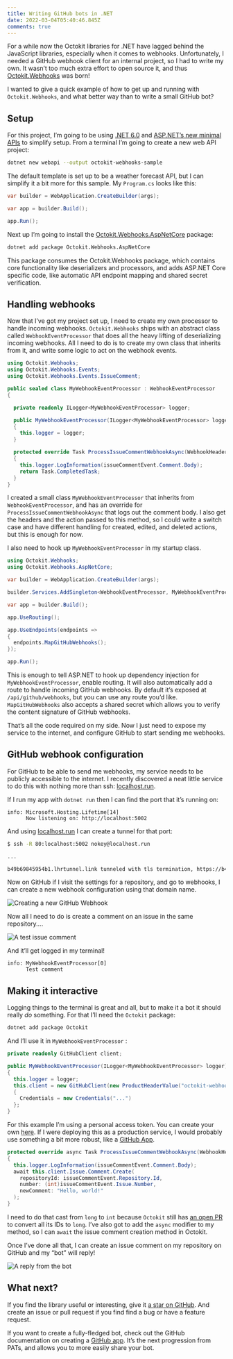 ```yaml
---
title: Writing GitHub bots in .NET
date: 2022-03-04T05:40:46.845Z
comments: true
---
```

For a while now the Octokit libraries for .NET have lagged behind the JavaScript libraries, especially when it comes to webhooks. Unfortunately, I needed a GitHub webhook client for an internal project, so I had to write my own. It wasn’t too much extra effort to open source it, and thus [Octokit.Webhooks](https://github.com/octokit/webhooks.net) was born!

I wanted to give a quick example of how to get up and running with `Octokit.Webhooks`, and what better way than to write a small GitHub bot?

## Setup

For this project, I’m going to be using [.NET 6.0](https://dotnet.microsoft.com/en-us/download/dotnet/6.0) and [ASP.NET’s new minimal APIs](https://docs.microsoft.com/en-us/aspnet/core/fundamentals/minimal-apis?view=aspnetcore-6.0) to simplify setup. From a terminal I’m going to create a new web API project:

```sh
dotnet new webapi --output octokit-webhooks-sample
```

The default template is set up to be a weather forecast API, but I can simplify it a bit more for this sample. My `Program.cs` looks like this:

```cs
var builder = WebApplication.CreateBuilder(args);

var app = builder.Build();

app.Run();
```

Next up I’m going to install the [Octokit.Webhooks.AspNetCore](https://www.nuget.org/packages/Octokit.Webhooks.AspNetCore/) package:

```sh
dotnet add package Octokit.Webhooks.AspNetCore
```

This package consumes the Octokit.Webhooks package, which contains core functionality like deserializers and processors, and adds ASP.NET Core specific code, like automatic API endpoint mapping and shared secret verification.

## Handling webhooks

Now that I’ve got my project set up, I need to create my own processor to handle incoming webhooks. `Octokit.Webhooks` ships with an abstract class called `WebhookEventProcessor` that does all the heavy lifting of deserializing incoming webhooks. All I need to do is to create my own class that inherits from it, and write some logic to act on the webhook events.

```cs
using Octokit.Webhooks;
using Octokit.Webhooks.Events;
using Octokit.Webhooks.Events.IssueComment;

public sealed class MyWebhookEventProcessor : WebhookEventProcessor
{

  private readonly ILogger<MyWebhookEventProcessor> logger;

  public MyWebhookEventProcessor(ILogger<MyWebhookEventProcessor> logger)
  {
    this.logger = logger;
  }

  protected override Task ProcessIssueCommentWebhookAsync(WebhookHeaders headers, IssueCommentEvent issueCommentEvent, IssueCommentAction action)
  {
    this.logger.LogInformation(issueCommentEvent.Comment.Body);
    return Task.CompletedTask;
  }
}
```

I created a small class `MyWebhookEventProcessor` that inherits from `WebhookEventProcessor`, and has an override for `ProcessIssueCommentWebhookAsync` that logs out the comment body. I also get the headers and the action passed to this method, so I could write a switch case and have different handling for created, edited, and deleted actions, but this is enough for now.

I also need to hook up `MyWebhookEventProcessor` in my startup class. 

```cs
using Octokit.Webhooks;
using Octokit.Webhooks.AspNetCore;

var builder = WebApplication.CreateBuilder(args);

builder.Services.AddSingleton<WebhookEventProcessor, MyWebhookEventProcessor>();

var app = builder.Build();

app.UseRouting();

app.UseEndpoints(endpoints =>
{
  endpoints.MapGitHubWebhooks();
});

app.Run();
```

This is enough to tell ASP.NET to hook up dependency injection for `MyWebhookEventProcessor`, enable routing. It will also automatically add a route to handle incoming GitHub webhooks. By default it’s exposed at `/api/github/webhooks`, but you can use any route you’d like. `MapGitHubWebhooks` also accepts a shared secret which allows you to verify the content signature of GitHub webhooks.

That’s all the code required on my side. Now I just need to expose my service to the internet, and configure GitHub to start sending me webhooks.

## GitHub webhook configuration

For GitHub to be able to send me webhooks, my service needs to be publicly accessible to the internet. I recently discovered a neat little service to do this with nothing more than ssh: [localhost.run](https://localhost.run/).

If I run my app with `dotnet run` then I can find the port that it’s running on:

```
info: Microsoft.Hosting.Lifetime[14]
      Now listening on: http://localhost:5002
```

And using [localhost.run](http://localhost.run) I can create a tunnel for that port:

```sh
$ ssh -R 80:localhost:5002 nokey@localhost.run

...

b49b69845954b1.lhrtunnel.link tunneled with tls termination, https://b49b69845954b1.lhrtunnel.link
```

Now on GitHub if I visit the settings for a repository, and go to webhooks, I can create a new webhook configuration using that domain name.

![Creating a new GitHub Webhook](/img/github-new-webhook.png)

Now all I need to do is create a comment on an issue in the same repository....

![A test issue comment](/img/new-github-comment.png)

And it’ll get logged in my terminal!

```
info: MyWebhookEventProcessor[0]
      Test comment
```

## Making it interactive

Logging things to the terminal is great and all, but to make it a bot it should really *do* something. For that I’ll need the `Octokit` package:

```sh
dotnet add package Octokit
```

And I’ll use it in `MyWebhookEventProcessor` :

```cs
private readonly GitHubClient client;

public MyWebhookEventProcessor(ILogger<MyWebhookEventProcessor> logger)
{
  this.logger = logger;
  this.client = new GitHubClient(new ProductHeaderValue("octokit-webhooks-sample"))
  {
    Credentials = new Credentials("...")
  };
}
```

For this example I’m using a personal access token. You can create your own [here](https://github.com/settings/tokens). If I were deploying this as a production service, I would probably use something a bit more robust, like a [GitHub App](https://docs.github.com/en/developers/apps/building-github-apps/authenticating-with-github-apps).

```cs
protected override async Task ProcessIssueCommentWebhookAsync(WebhookHeaders headers, IssueCommentEvent issueCommentEvent, IssueCommentAction action)
{
  this.logger.LogInformation(issueCommentEvent.Comment.Body);
  await this.client.Issue.Comment.Create(
    repositoryId: issueCommentEvent.Repository.Id,
    number: (int)issueCommentEvent.Issue.Number,
    newComment: "Hello, world!"
  );
}
```
I need to do that cast from `long` to `int` because `Octokit` still has [an open PR](https://github.com/octokit/octokit.net/pull/2352) to convert all its IDs to `long`. I’ve also got to add the `async` modifier to my method, so I can `await` the issue comment creation method in Octokit.

Once I’ve done all that, I can create an issue comment on my repository on GitHub and my “bot” will reply!

![A reply from the bot](/img/github-bot-reply.png)

## What next?

If you find the library useful or interesting, give it [a star on GitHub](https://github.com/octokit/webhooks.net). And create an issue or pull request if you find find a bug or have a feature request.

If you want to create a fully-fledged bot, check out the GitHub documentation on creating a [GitHub app](https://docs.github.com/en/developers/apps/building-github-apps/creating-a-github-app). It’s the next progression from PATs, and allows you to more easily share your bot.